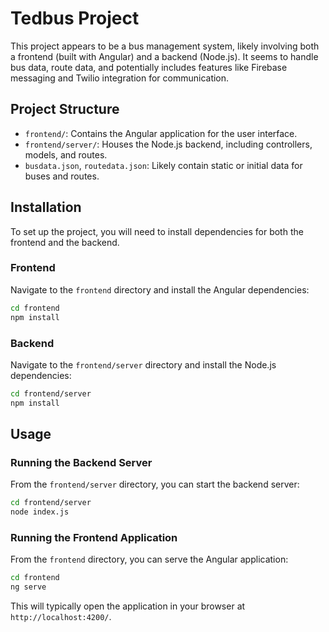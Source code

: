 # Tedbus Project

This project appears to be a bus management system, likely involving both a frontend (built with Angular) and a backend (Node.js). It seems to handle bus data, route data, and potentially includes features like Firebase messaging and Twilio integration for communication.

## Project Structure

- `frontend/`: Contains the Angular application for the user interface.
- `frontend/server/`: Houses the Node.js backend, including controllers, models, and routes.
- `busdata.json`, `routedata.json`: Likely contain static or initial data for buses and routes.

## Installation

To set up the project, you will need to install dependencies for both the frontend and the backend.

### Frontend

Navigate to the `frontend` directory and install the Angular dependencies:

```bash
cd frontend
npm install
```

### Backend

Navigate to the `frontend/server` directory and install the Node.js dependencies:

```bash
cd frontend/server
npm install
```

## Usage

### Running the Backend Server

From the `frontend/server` directory, you can start the backend server:

```bash
cd frontend/server
node index.js
```

### Running the Frontend Application

From the `frontend` directory, you can serve the Angular application:

```bash
cd frontend
ng serve
```

This will typically open the application in your browser at `http://localhost:4200/`.
